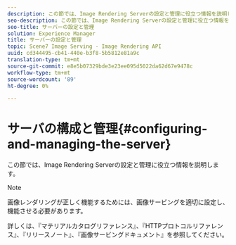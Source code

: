 ```yaml
---
description: この節では、Image Rendering Serverの設定と管理に役立つ情報を説明します。
seo-description: この節では、Image Rendering Serverの設定と管理に役立つ情報を説明します。
seo-title: サーバーの設定と管理
solution: Experience Manager
title: サーバーの設定と管理
topic: Scene7 Image Serving - Image Rendering API
uuid: cd344495-cb41-440e-b3f8-5b5812e81a9c
translation-type: tm+mt
source-git-commit: e8e5b07329bde3e23ee095d5022da62d67e9478c
workflow-type: tm+mt
source-wordcount: '89'
ht-degree: 0%

---
```



# サーバの構成と管理{#configuring-and-managing-the-server}

この節では、Image Rendering Serverの設定と管理に役立つ情報を説明します。

>[!NOTE]
>
>画像レンダリングが正しく機能するためには、画像サービングを適切に設定し、機能させる必要があります。

詳しくは、『マテリアルカタログリファレンス』、『HTTPプロトコルリファレンス』、『リリースノート』、『画像サービングドキュメント』を参照してください。
